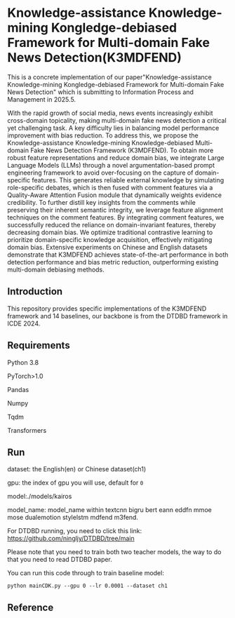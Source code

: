# Knowledge-assistance Knowledge-mining Kongledge-debiased Framework for Multi-domain Fake News Detection(K3MDFEND)

This is a concrete implementation of our paper"Knowledge-assistance Knowledge-mining Kongledge-debiased Framework for Multi-domain Fake News Detection" which is submitting to Information Process and Management in 2025.5.

With the rapid growth of social media, news events increasingly exhibit cross-domain topicality, making multi-domain fake news detection a critical yet challenging task. A key difficulty lies in balancing model performance improvement with bias reduction. To address this, we propose the Knowledge-assistance Knowledge-mining Knowledge-debiased Multi-domain Fake News Detection Framework (K3MDFEND). To obtain more robust feature representations and reduce domain bias, we integrate Large Language Models (LLMs) through a novel argumentation-based prompt engineering framework to avoid over-focusing on the capture of domain-specific features. This generates reliable external knowledge by simulating role-specific debates, which is then fused with comment features via a Quality-Aware Attention Fusion module that dynamically weights evidence credibility. To further distill key insights from the comments while preserving their inherent semantic integrity, we leverage feature alignment techniques on the comment features. By integrating comment features, we successfully reduced the reliance on domain-invariant features, thereby decreasing domain bias. We optimize traditional contrastive learning to prioritize domain-specific knowledge acquisition, effectively mitigating domain bias. Extensive experiments on Chinese and English datasets demonstrate that K3MDFEND achieves state-of-the-art performance in both detection performance and bias metric reduction, outperforming existing multi-domain debiasing methods.

## Introduction

This repository provides specific implementations of the K3MDFEND framework and 14 baselines, our backbone is from the DTDBD framework in ICDE 2024.

## Requirements

Python 3.8

PyTorch>1.0

Pandas

Numpy

Tqdm

Transformers

## Run

dataset: the English(en) or Chinese dataset(ch1)

gpu: the index of gpu you will use, default for `0`

model:./models/kairos

model_name: model_name within textcnn bigru bert eann eddfn mmoe mose dualemotion stylelstm mdfend m3fend.

For DTDBD running, you need to click this link: https://github.com/ningljy/DTDBD/tree/main

  Please note that you need to train both two teacher models, the way to do that you need to read DTDBD paper.

You can run this code through to train baseline model:

```
python mainCDK.py --gpu 0 --lr 0.0001 --dataset ch1

```
## Reference

